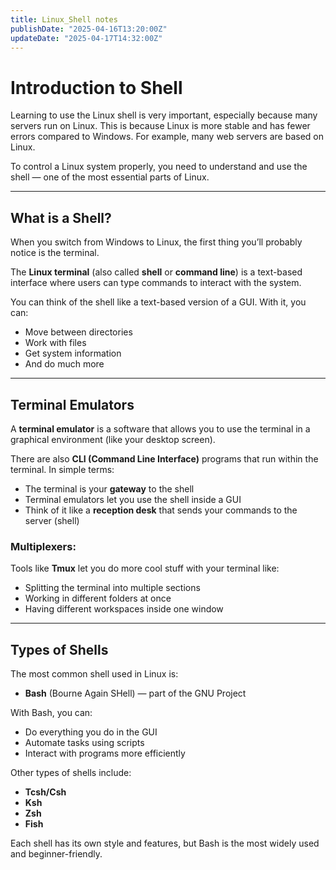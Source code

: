 ```yaml
---
title: Linux_Shell notes
publishDate: "2025-04-16T13:20:00Z"
updateDate: "2025-04-17T14:32:00Z"
---
```



# Introduction to Shell

Learning to use the Linux shell is very important, especially because many servers run on Linux. This is because Linux is more stable and has fewer errors compared to Windows. For example, many web servers are based on Linux.

To control a Linux system properly, you need to understand and use the shell — one of the most essential parts of Linux.

---

## What is a Shell?

When you switch from Windows to Linux, the first thing you’ll probably notice is the terminal.

The **Linux terminal** (also called **shell** or **command line**) is a text-based interface where users can type commands to interact with the system.

You can think of the shell like a text-based version of a GUI. With it, you can:
- Move between directories
- Work with files
- Get system information
- And do much more

---

## Terminal Emulators

A **terminal emulator** is a software that allows you to use the terminal in a graphical environment (like your desktop screen).

There are also **CLI (Command Line Interface)** programs that run within the terminal. In simple terms:
- The terminal is your **gateway** to the shell
- Terminal emulators let you use the shell inside a GUI
- Think of it like a **reception desk** that sends your commands to the server (shell)


### Multiplexers:
Tools like **Tmux** let you do more cool stuff with your terminal like:
- Splitting the terminal into multiple sections
- Working in different folders at once
- Having different workspaces inside one window

---

## Types of Shells

The most common shell used in Linux is:
- **Bash** (Bourne Again SHell) — part of the GNU Project

With Bash, you can:
- Do everything you do in the GUI
- Automate tasks using scripts
- Interact with programs more efficiently

Other types of shells include:
- **Tcsh/Csh**
- **Ksh**
- **Zsh**
- **Fish**

Each shell has its own style and features, but Bash is the most widely used and beginner-friendly.
